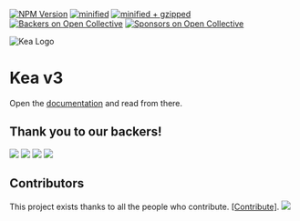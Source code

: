 [![NPM Version](https://img.shields.io/npm/v/kea.svg)](https://www.npmjs.com/package/kea)
[![minified](https://badgen.net/bundlephobia/min/kea)](https://bundlephobia.com/result?p=kea)
[![minified + gzipped](https://badgen.net/bundlephobia/minzip/kea)](https://bundlephobia.com/result?p=kea)
[![Backers on Open Collective](https://opencollective.com/kea/backers/badge.svg)](#backers)
[![Sponsors on Open Collective](https://opencollective.com/kea/sponsors/badge.svg)](#sponsors)

![Kea Logo](https://keajs.org/img/logo.svg)

# Kea v3

Open the [documentation](https://keajs.org/) and read from there.

## Thank you to our backers!

<a href="https://opencollective.com/kea/sponsor/0/website" target="_blank"><img src="https://opencollective.com/kea/sponsor/0/avatar.svg"></a>
<a href="https://opencollective.com/kea/sponsor/1/website" target="_blank"><img src="https://opencollective.com/kea/sponsor/1/avatar.svg"></a>
<a href="https://opencollective.com/kea/sponsor/2/website" target="_blank"><img src="https://opencollective.com/kea/sponsor/2/avatar.svg"></a>
<a href="https://opencollective.com/kea#backers" target="_blank"><img src="https://opencollective.com/kea/backers.svg?width=890"></a>

## Contributors

This project exists thanks to all the people who contribute. [[Contribute]](CONTRIBUTING.md).
<a href="graphs/contributors"><img src="https://opencollective.com/kea/contributors.svg?width=890" /></a>

